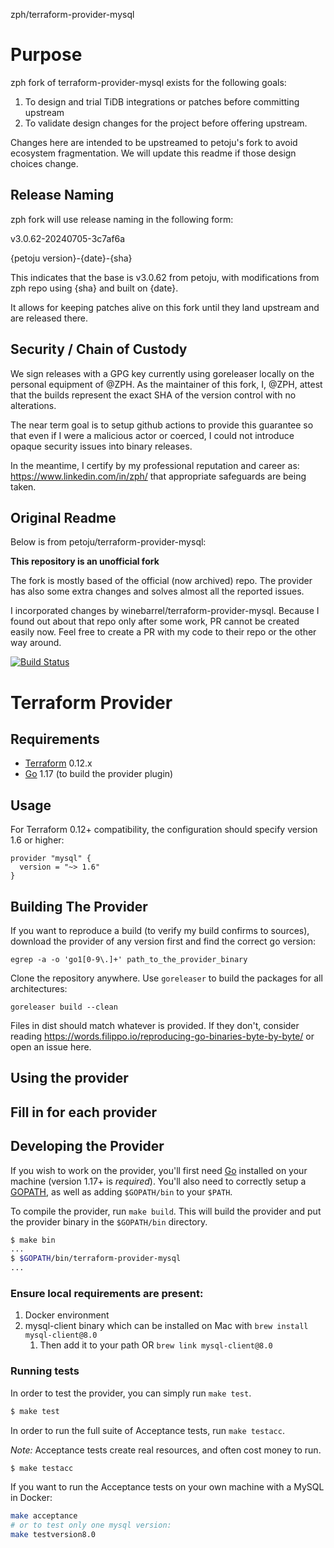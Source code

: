 zph/terraform-provider-mysql

# Purpose

zph fork of terraform-provider-mysql exists for the following goals:
1. To design and trial TiDB integrations or patches before committing upstream
2. To validate design changes for the project before offering upstream.

Changes here are intended to be upstreamed to petoju's fork to avoid ecosystem
fragmentation. We will update this readme if those design choices change.

## Release Naming

zph fork will use release naming in the following form:

v3.0.62-20240705-3c7af6a

{petoju version}-{date}-{sha}

This indicates that the base is v3.0.62 from petoju, with modifications from zph
repo using {sha} and built on {date}.

It allows for keeping patches alive on this fork until they land upstream and are
released there.

## Security / Chain of Custody

We sign releases with a GPG key currently using goreleaser locally on the personal
equipment of @ZPH. As the maintainer of this fork, I, @ZPH, attest that the builds
represent the exact SHA of the version control with no alterations.

The near term goal is to setup github actions to provide this guarantee
so that even if I were a malicious actor or coerced,
I could not introduce opaque security issues into binary releases.

In the meantime, I certify by my professional reputation and career as:
https://www.linkedin.com/in/zph/ that appropriate safeguards are being taken.

## Original Readme
Below is from petoju/terraform-provider-mysql:

**This repository is an unofficial fork**

The fork is mostly based of the official (now archived) repo.
The provider has also some extra changes and solves almost all the reported
issues.

I incorporated changes by winebarrel/terraform-provider-mysql. Because I found
out about that repo only after some work, PR cannot be created easily now.
Feel free to create a PR with my code to their repo or the other way around.

[![Build Status](https://www.travis-ci.com/petoju/terraform-provider-mysql.svg?branch=master)](https://www.travis-ci.com/petoju/terraform-provider-mysql)

Terraform Provider
==================

Requirements
------------

-	[Terraform](https://www.terraform.io/downloads.html) 0.12.x
-	[Go](https://golang.org/doc/install) 1.17 (to build the provider plugin)

Usage
-----

For Terraform 0.12+ compatibility, the configuration should specify version 1.6 or higher:

```hcl
provider "mysql" {
  version = "~> 1.6"
}
```

Building The Provider
---------------------

If you want to reproduce a build (to verify my build confirms to sources),
download the provider of any version first and find the correct go version:
```
egrep -a -o 'go1[0-9\.]+' path_to_the_provider_binary
```

Clone the repository anywhere. Use `goreleaser` to build the packages for all architectures:
```
goreleaser build --clean
```

Files in dist should match whatever is provided. If they don't, consider reading
https://words.filippo.io/reproducing-go-binaries-byte-by-byte/ or open an issue here.


Using the provider
----------------------
## Fill in for each provider

Developing the Provider
---------------------------

If you wish to work on the provider, you'll first need [Go](http://www.golang.org) installed on your machine (version 1.17+ is *required*). You'll also need to correctly setup a [GOPATH](http://golang.org/doc/code.html#GOPATH), as well as adding `$GOPATH/bin` to your `$PATH`.

To compile the provider, run `make build`. This will build the provider and put the provider binary in the `$GOPATH/bin` directory.

```sh
$ make bin
...
$ $GOPATH/bin/terraform-provider-mysql
...
```
### Ensure local requirements are present:

1. Docker environment
2. mysql-client binary which can be installed on Mac with `brew install mysql-client@8.0`
   1. Then add it to your path OR `brew link mysql-client@8.0`

### Running tests

In order to test the provider, you can simply run `make test`.

```sh
$ make test
```

In order to run the full suite of Acceptance tests, run `make testacc`.

*Note:* Acceptance tests create real resources, and often cost money to run.

```sh
$ make testacc
```

If you want to run the Acceptance tests on your own machine with a MySQL in Docker:

```bash
make acceptance
# or to test only one mysql version:
make testversion8.0
```
